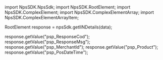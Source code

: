 import NpsSDK.NpsSdk;
import NpsSDK.RootElement;
import NpsSDK.ComplexElement;
import NpsSDK.ComplexElementArray;
import NpsSDK.ComplexElementArrayItem;

RootElement response = npsSdk.getIINDetails(data);

response.getValue("psp_ResponseCod");
response.getValue("psp_ResponseMsg");
response.getValue("psp_MerchantId");
response.getValue("psp_Product");
response.getValue("psp_PosDateTime");
